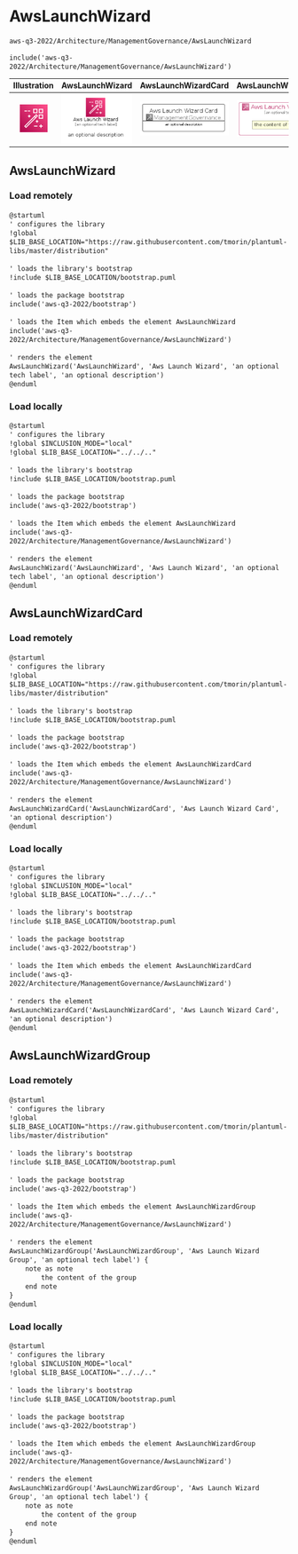 # AwsLaunchWizard


```text
aws-q3-2022/Architecture/ManagementGovernance/AwsLaunchWizard
```

```text
include('aws-q3-2022/Architecture/ManagementGovernance/AwsLaunchWizard')
```



| Illustration | AwsLaunchWizard | AwsLaunchWizardCard | AwsLaunchWizardGroup |
| :---: | :---: | :---: | :---: |
| ![illustration for Illustration](../../../aws-q3-2022/Architecture/ManagementGovernance/AwsLaunchWizard.png) | ![illustration for AwsLaunchWizard](../../../aws-q3-2022/Architecture/ManagementGovernance/AwsLaunchWizard.Local.png) | ![illustration for AwsLaunchWizardCard](../../../aws-q3-2022/Architecture/ManagementGovernance/AwsLaunchWizardCard.Local.png) | ![illustration for AwsLaunchWizardGroup](../../../aws-q3-2022/Architecture/ManagementGovernance/AwsLaunchWizardGroup.Local.png) |




## AwsLaunchWizard

### Load remotely
```plantuml
@startuml
' configures the library
!global $LIB_BASE_LOCATION="https://raw.githubusercontent.com/tmorin/plantuml-libs/master/distribution"

' loads the library's bootstrap
!include $LIB_BASE_LOCATION/bootstrap.puml

' loads the package bootstrap
include('aws-q3-2022/bootstrap')

' loads the Item which embeds the element AwsLaunchWizard
include('aws-q3-2022/Architecture/ManagementGovernance/AwsLaunchWizard')

' renders the element
AwsLaunchWizard('AwsLaunchWizard', 'Aws Launch Wizard', 'an optional tech label', 'an optional description')
@enduml
```

### Load locally
```plantuml
@startuml
' configures the library
!global $INCLUSION_MODE="local"
!global $LIB_BASE_LOCATION="../../.."

' loads the library's bootstrap
!include $LIB_BASE_LOCATION/bootstrap.puml

' loads the package bootstrap
include('aws-q3-2022/bootstrap')

' loads the Item which embeds the element AwsLaunchWizard
include('aws-q3-2022/Architecture/ManagementGovernance/AwsLaunchWizard')

' renders the element
AwsLaunchWizard('AwsLaunchWizard', 'Aws Launch Wizard', 'an optional tech label', 'an optional description')
@enduml
```

## AwsLaunchWizardCard

### Load remotely
```plantuml
@startuml
' configures the library
!global $LIB_BASE_LOCATION="https://raw.githubusercontent.com/tmorin/plantuml-libs/master/distribution"

' loads the library's bootstrap
!include $LIB_BASE_LOCATION/bootstrap.puml

' loads the package bootstrap
include('aws-q3-2022/bootstrap')

' loads the Item which embeds the element AwsLaunchWizardCard
include('aws-q3-2022/Architecture/ManagementGovernance/AwsLaunchWizard')

' renders the element
AwsLaunchWizardCard('AwsLaunchWizardCard', 'Aws Launch Wizard Card', 'an optional description')
@enduml
```

### Load locally
```plantuml
@startuml
' configures the library
!global $INCLUSION_MODE="local"
!global $LIB_BASE_LOCATION="../../.."

' loads the library's bootstrap
!include $LIB_BASE_LOCATION/bootstrap.puml

' loads the package bootstrap
include('aws-q3-2022/bootstrap')

' loads the Item which embeds the element AwsLaunchWizardCard
include('aws-q3-2022/Architecture/ManagementGovernance/AwsLaunchWizard')

' renders the element
AwsLaunchWizardCard('AwsLaunchWizardCard', 'Aws Launch Wizard Card', 'an optional description')
@enduml
```

## AwsLaunchWizardGroup

### Load remotely
```plantuml
@startuml
' configures the library
!global $LIB_BASE_LOCATION="https://raw.githubusercontent.com/tmorin/plantuml-libs/master/distribution"

' loads the library's bootstrap
!include $LIB_BASE_LOCATION/bootstrap.puml

' loads the package bootstrap
include('aws-q3-2022/bootstrap')

' loads the Item which embeds the element AwsLaunchWizardGroup
include('aws-q3-2022/Architecture/ManagementGovernance/AwsLaunchWizard')

' renders the element
AwsLaunchWizardGroup('AwsLaunchWizardGroup', 'Aws Launch Wizard Group', 'an optional tech label') {
    note as note
        the content of the group
    end note
}
@enduml
```

### Load locally
```plantuml
@startuml
' configures the library
!global $INCLUSION_MODE="local"
!global $LIB_BASE_LOCATION="../../.."

' loads the library's bootstrap
!include $LIB_BASE_LOCATION/bootstrap.puml

' loads the package bootstrap
include('aws-q3-2022/bootstrap')

' loads the Item which embeds the element AwsLaunchWizardGroup
include('aws-q3-2022/Architecture/ManagementGovernance/AwsLaunchWizard')

' renders the element
AwsLaunchWizardGroup('AwsLaunchWizardGroup', 'Aws Launch Wizard Group', 'an optional tech label') {
    note as note
        the content of the group
    end note
}
@enduml
```

